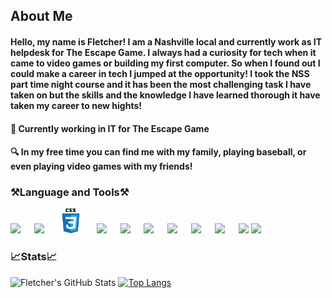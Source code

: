 <h2>About Me</h2>

<h4>Hello, my name is Fletcher! I am a Nashville local and currently work as IT helpdesk for The Escape Game. I always had a curiosity for tech when it came to video games or building my first computer. So when I found out I could make a career in tech I jumped at the opportunity! I took the NSS part time night course and it has been the most challenging task I have taken on but the skills and the knowledge I have learned thorough it have taken my career to new hights!</h4>

<h4>🏢 Currently working in IT for The Escape Game</h4> 
<h4>🔍 In my free time you can find me with my family, playing baseball, or even playing video games with my friends!</h4> 



<h3>⚒️Language and Tools⚒️</h3>

<div align="left"> 
     <img src="https://encrypted-tbn0.gstatic.com/images?q=tbn:ANd9GcQpuYdLEzBvwemix8pwsncUkLLOQqnByncadg&s" height="40" />
     <img width="14" />
     <img src="https://camo.githubusercontent.com/f2ce4039c99cf35adde738583ab0fbcd60eaafccf1e949884bda91d0b5c819ce/68747470733a2f2f63646e2e6a7364656c6976722e6e65742f67682f64657669636f6e732f64657669636f6e2f69636f6e732f68746d6c352f68746d6c352d6f726967696e616c2e737667" height="40" />
     <img width="14" />
     <img src="https://raw.githubusercontent.com/github/explore/80688e429a7d4ef2fca1e82350fe8e3517d3494d/topics/css/css.png" height="40" />
     <img width="14" />
     <img src="https://camo.githubusercontent.com/aed5f69c00ea3fd8c8bc70b89d236efae340eb3024526fd11bcba51c80c4aa40/68747470733a2f2f63646e2e6a7364656c6976722e6e65742f67682f64657669636f6e732f64657669636f6e2f69636f6e732f72656163742f72656163742d6f726967696e616c2e737667" height="40" />
     <img width="14" /> 
     <img src="https://camo.githubusercontent.com/c29bb71baeb986a6b13519d89dfbc0f93b3f252ce64deb423917c1ea258e9ff7/68747470733a2f2f736b696c6c69636f6e732e6465762f69636f6e733f693d6669676d61" height="40" /> 
     <img width="14" />
     <img src="https://camo.githubusercontent.com/eaa8cd7699a5a051355c1265a397303230be181869e4ccd74921858f5fa5e608/68747470733a2f2f736b696c6c69636f6e732e6465762f69636f6e733f693d6669726562617365" height="40" />
     <img width="14" />
     <img src="https://camo.githubusercontent.com/cac9cb122b22e852f5624d103e8656925976bf1a807a6bf4cd6751420731836f/68747470733a2f2f736b696c6c69636f6e732e6465762f69636f6e733f693d706f73746d616e" height="40" />
     <img width="14">
     <img src="https://camo.githubusercontent.com/a3e65c4a887a1abb4fdb1cf11771df9db7ea20f3d5aa683c51999899613bb8a5/68747470733a2f2f736b696c6c69636f6e732e6465762f69636f6e733f693d676974687562" height="40" />
     <img width="14" />
     <img src="https://camo.githubusercontent.com/25d07ba4220a3fcadb4af12394d157494ec298dec4ecd86321961427ea18c9e8/68747470733a2f2f63646e2e6a7364656c6976722e6e65742f67682f64657669636f6e732f64657669636f6e2f69636f6e732f7673636f64652f7673636f64652d6f726967696e616c2e737667" height="40" />
     <img width="14" />
     <img src="https://camo.githubusercontent.com/d7ba68805acd93fbf2619de8fa0420e7dcfda1b721b2f84c917bf89caa1f964c/68747470733a2f2f63646e2e73696d706c6569636f6e732e6f72672f6e65746c6966792f303043374237" height="40" />
      <img src="https://upload.wikimedia.org/wikipedia/commons/thumb/d/d2/C_Sharp_Logo_2023.svg/1200px-C_Sharp_Logo_2023.svg.png" height="40" />
     <img width="14" />
</div>



<h3>📈Stats📈</h3>

![Fletcher's GitHub Stats](https://github-readme-stats.vercel.app/api?username=FLetcherJMoore&theme=apprentice)
[![Top Langs](https://github-readme-stats.vercel.app/api/top-langs/?username=FletcherJMoore&layout=donut-vertical&theme=apprentice)](https://github.com/anuraghazra/github-readme-stats)


     

